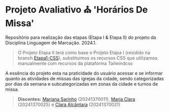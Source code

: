 # Projeto Avaliativo ⛪ 'Horários De Missa'
Repositório para realização das etapas (Etapa I & Etapa II) do projeto da Disciplina Linguagem de Marcação. 2024.1.
> O Projeto Etapa II terá como base o Projeto Etapa I (residido na branch [Etapa1-CSS](https://github.com/oiclai/HorariosDeMissa/tree/Etapa1-CSS)), substituimos os recursos CSS que utilizamos manualmente com recursos da plataforma Tailwindcss

A essência do projeto esta na praticidade do usuário acessar e se informar quanto as atividades de missas das igrejas da cidade, sendo categorizadas por dias da semana e subcategorizadas em zonas da cidade e turnos de missa.

> **Discentes:** [Mariana Sarinho](https://github.com/marisarinho) (20241370011), [Maria Clara](https://github.com/euclaraalmeida) (20241370025) e [Clara Alcântara](https://github.com/oiclai) (20241370021)

